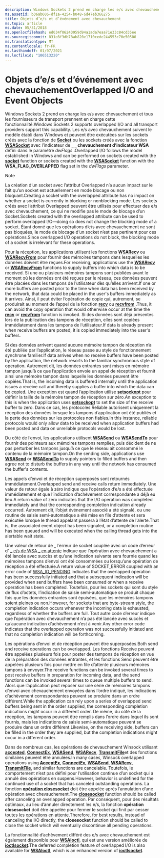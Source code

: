 ```yaml
---
description: Windows Sockets 2 prend en charge les e/s avec chevauchement et tous les fournisseurs de transport prennent en charge cette fonctionnalité.
ms.assetid: b36ab606-df1a-4254-b048-6d47eb366275
title: Objets d’e/s et d’événement avec chevauchement
ms.topic: article
ms.date: 05/31/2018
ms.openlocfilehash: ed034f06243959d94a1ada7eaa71e33c84cd35ee
ms.sourcegitcommit: 831e8f3db78ab820e1710cede244553c70e50500
ms.translationtype: MT
ms.contentlocale: fr-FR
ms.lasthandoff: 01/07/2021
ms.locfileid: "106513220"
---
```

# <a name="overlapped-io-and-event-objects"></a><span data-ttu-id="d758f-103">Objets d’e/s et d’événement avec chevauchement</span><span class="sxs-lookup"><span data-stu-id="d758f-103">Overlapped I/O and Event Objects</span></span>

<span data-ttu-id="d758f-104">Windows Sockets 2 prend en charge les e/s avec chevauchement et tous les fournisseurs de transport prennent en charge cette fonctionnalité.</span><span class="sxs-lookup"><span data-stu-id="d758f-104">Windows Sockets 2 supports overlapped I/O and all transport providers support this capability.</span></span> <span data-ttu-id="d758f-105">Les e/s avec chevauchement suivent le modèle établi dans Windows et peuvent être exécutées sur les sockets créés avec la fonction de [**Socket**](/windows/desktop/api/Winsock2/nf-winsock2-socket) ou les sockets créés avec la fonction [**WSASocket**](/windows/desktop/api/Winsock2/nf-winsock2-wsasocketa) avec l’indicateur de **\_ \_ chevauchement d’indicateur WSA** défini dans le paramètre *dwFlags* .</span><span class="sxs-lookup"><span data-stu-id="d758f-105">Overlapped I/O follows the model established in Windows and can be performed on sockets created with the [**socket**](/windows/desktop/api/Winsock2/nf-winsock2-socket) function or sockets created with the [**WSASocket**](/windows/desktop/api/Winsock2/nf-winsock2-wsasocketa) function with the **WSA\_FLAG\_OVERLAPPED** flag set in the *dwFlags* parameter.</span></span>

> [!Note]  
> <span data-ttu-id="d758f-106">La création d’un socket avec l’attribut Overlapped n’a aucun impact sur le fait qu’un socket est actuellement en mode blocage ou non bloquant.</span><span class="sxs-lookup"><span data-stu-id="d758f-106">Creating a socket with the overlapped attribute has no impact on whether a socket is currently in blocking or nonblocking mode.</span></span> <span data-ttu-id="d758f-107">Les sockets créés avec l’attribut Overlapped peuvent être utilisés pour effectuer des e/s avec chevauchement, ce qui ne modifie pas le mode de blocage d’un Socket.</span><span class="sxs-lookup"><span data-stu-id="d758f-107">Sockets created with the overlapped attribute can be used to perform overlapped I/O—doing so does not change the blocking mode of a socket.</span></span> <span data-ttu-id="d758f-108">Étant donné que les opérations d’e/s avec chevauchement ne sont pas bloquées, le mode de blocage d’un socket n’est pas pertinent pour ces opérations.</span><span class="sxs-lookup"><span data-stu-id="d758f-108">Since overlapped I/O operations do not block, the blocking mode of a socket is irrelevant for these operations.</span></span>

 

<span data-ttu-id="d758f-109">Pour la réception, les applications utilisent les fonctions [**WSARecv**](/windows/desktop/api/Winsock2/nf-winsock2-wsarecv) ou [**WSARecvFrom**](/windows/desktop/api/Winsock2/nf-winsock2-wsarecvfrom) pour fournir des mémoires tampons dans lesquelles les données doivent être reçues.</span><span class="sxs-lookup"><span data-stu-id="d758f-109">For receiving, applications use the [**WSARecv**](/windows/desktop/api/Winsock2/nf-winsock2-wsarecv) or [**WSARecvFrom**](/windows/desktop/api/Winsock2/nf-winsock2-wsarecvfrom) functions to supply buffers into which data is to be received.</span></span> <span data-ttu-id="d758f-110">Si une ou plusieurs mémoires tampons sont publiées avant le moment où les données ont été reçues par le réseau, ces données peuvent être placées dans les tampons de l’utilisateur dès qu’elles arrivent.</span><span class="sxs-lookup"><span data-stu-id="d758f-110">If one or more buffers are posted prior to the time when data has been received by the network, that data could be placed in the user's buffers immediately as it arrives.</span></span> <span data-ttu-id="d758f-111">Ainsi, il peut éviter l’opération de copie qui, autrement, se produirait au moment de l’appel de la fonction [**recv**](/windows/desktop/api/winsock/nf-winsock-recv) ou [**recvfrom**](/windows/desktop/api/winsock/nf-winsock-recvfrom) .</span><span class="sxs-lookup"><span data-stu-id="d758f-111">Thus, it can avoid the copy operation that would otherwise occur at the time the [**recv**](/windows/desktop/api/winsock/nf-winsock-recv) or [**recvfrom**](/windows/desktop/api/winsock/nf-winsock-recvfrom) function is invoked.</span></span> <span data-ttu-id="d758f-112">Si des données sont déjà présentes lors de la publication des tampons de réception, elles sont copiées immédiatement dans les tampons de l’utilisateur.</span><span class="sxs-lookup"><span data-stu-id="d758f-112">If data is already present when receive buffers are posted, it is copied immediately into the user's buffers.</span></span>

<span data-ttu-id="d758f-113">Si des données arrivent quand aucune mémoire tampon de réception n’a été publiée par l’application, le réseau passe au style de fonctionnement synchrone familier.</span><span class="sxs-lookup"><span data-stu-id="d758f-113">If data arrives when no receive buffers have been posted by the application, the network resorts to the familiar synchronous style of operation.</span></span> <span data-ttu-id="d758f-114">Autrement dit, les données entrantes sont mises en mémoire tampon jusqu’à ce que l’application envoie un appel de réception et fournit ainsi une mémoire tampon dans laquelle les données peuvent être copiées.</span><span class="sxs-lookup"><span data-stu-id="d758f-114">That is, the incoming data is buffered internally until the application issues a receive call and thereby supplies a buffer into which the data can be copied.</span></span> <span data-ttu-id="d758f-115">Une exception est quand l’application utilise [**setsockopt**](/windows/desktop/api/winsock/nf-winsock-setsockopt) pour définir la taille de la mémoire tampon de réception sur zéro.</span><span class="sxs-lookup"><span data-stu-id="d758f-115">An exception to this is when the application uses [**setsockopt**](/windows/desktop/api/winsock/nf-winsock-setsockopt) to set the size of the receive buffer to zero.</span></span> <span data-ttu-id="d758f-116">Dans ce cas, les protocoles Reliable autorisent uniquement la réception des données lorsque les tampons d’application ont été publiés et la perte des données sur les protocoles non fiables.</span><span class="sxs-lookup"><span data-stu-id="d758f-116">In this instance, reliable protocols would only allow data to be received when application buffers had been posted and data on unreliable protocols would be lost.</span></span>

<span data-ttu-id="d758f-117">Du côté de l’envoi, les applications utilisent [**WSASend**](/windows/desktop/api/Winsock2/nf-winsock2-wsasend) ou [**WSASendTo**](/windows/desktop/api/Winsock2/nf-winsock2-wsasendto) pour fournir des pointeurs aux mémoires tampons remplies, puis décident de ne pas perturber les tampons jusqu’à ce que le réseau ait consommé le contenu de la mémoire tampon.</span><span class="sxs-lookup"><span data-stu-id="d758f-117">On the sending side, applications use [**WSASend**](/windows/desktop/api/Winsock2/nf-winsock2-wsasend) or [**WSASendTo**](/windows/desktop/api/Winsock2/nf-winsock2-wsasendto) to supply pointers to filled buffers and then agree not to disturb the buffers in any way until the network has consumed the buffer's contents.</span></span>

<span data-ttu-id="d758f-118">Les appels d’envoi et de réception superposés sont retournés immédiatement.</span><span class="sxs-lookup"><span data-stu-id="d758f-118">Overlapped send and receive calls return immediately.</span></span> <span data-ttu-id="d758f-119">Une valeur de retour égale à zéro indique que l’opération d’e/s a été effectuée immédiatement et que l’indication d’achèvement correspondante a déjà eu lieu.</span><span class="sxs-lookup"><span data-stu-id="d758f-119">A return value of zero indicates that the I/O operation was completed immediately and that the corresponding completion indication already occurred.</span></span> <span data-ttu-id="d758f-120">Autrement dit, l’objet événement associé a été signalé, ou une routine de saisie semi-automatique a été mise en file d’attente et sera exécutée lorsque le thread appelant passera à l’état d’attente de l’alerte.</span><span class="sxs-lookup"><span data-stu-id="d758f-120">That is, the associated event object has been signaled, or a completion routine has been queued and will be executed when the calling thread gets into the alertable wait state.</span></span>

<span data-ttu-id="d758f-121">Une valeur de retour de \_ l’erreur de socket couplée avec un code d’erreur d' [ \_ e/s de WSA \_ en attente](windows-sockets-error-codes-2.md) indique que l’opération avec chevauchement a été lancée avec succès et qu’une indication suivante sera fournie quand les mémoires tampons d’envoi ont été consommées ou lorsqu’une opération de réception a été effectuée.</span><span class="sxs-lookup"><span data-stu-id="d758f-121">A return value of SOCKET\_ERROR coupled with an error code of [WSA\_IO\_PENDING](windows-sockets-error-codes-2.md) indicates that the overlapped operation has been successfully initiated and that a subsequent indication will be provided when send buffers have been consumed or when a receive operation has been completed.</span></span> <span data-ttu-id="d758f-122">Toutefois, pour les sockets qui sont du style de flux d’octets, l’indication de saisie semi-automatique se produit chaque fois que les données entrantes sont épuisées, que les mémoires tampons soient pleines ou non.</span><span class="sxs-lookup"><span data-stu-id="d758f-122">However, for sockets that are byte-stream style, the completion indication occurs whenever the incoming data is exhausted, regardless of whether the buffers are full.</span></span> <span data-ttu-id="d758f-123">Tout autre code d’erreur indique que l’opération avec chevauchement n’a pas été lancée avec succès et qu’aucune indication d’achèvement n’est à venir.</span><span class="sxs-lookup"><span data-stu-id="d758f-123">Any other error code indicates that the overlapped operation was not successfully initiated and that no completion indication will be forthcoming.</span></span>

<span data-ttu-id="d758f-124">Les opérations d’envoi et de réception peuvent être superposées.</span><span class="sxs-lookup"><span data-stu-id="d758f-124">Both send and receive operations can be overlapped.</span></span> <span data-ttu-id="d758f-125">Les fonctions Receive peuvent être appelées plusieurs fois pour poster des tampons de réception en vue de la préparation des données entrantes, et les fonctions Send peuvent être appelées plusieurs fois pour mettre en file d’attente plusieurs mémoires tampons à envoyer.</span><span class="sxs-lookup"><span data-stu-id="d758f-125">The receive functions can be invoked several times to post receive buffers in preparation for incoming data, and the send functions can be invoked several times to queue multiple buffers to send.</span></span> <span data-ttu-id="d758f-126">Alors que l’application peut reposer sur une série de mémoires tampons d’envoi avec chevauchement envoyées dans l’ordre indiqué, les indications d’achèvement correspondantes peuvent se produire dans un ordre différent.</span><span class="sxs-lookup"><span data-stu-id="d758f-126">While the application can rely upon a series of overlapped send buffers being sent in the order supplied, the corresponding completion indications might occur in a different order.</span></span> <span data-ttu-id="d758f-127">De même, du côté de la réception, les tampons peuvent être remplis dans l’ordre dans lequel ils sont fournis, mais les indications de saisie semi-automatique peuvent se produire dans un ordre différent.</span><span class="sxs-lookup"><span data-stu-id="d758f-127">Likewise, on the receiving side, buffers can be filled in the order they are supplied, but the completion indications might occur in a different order.</span></span>

<span data-ttu-id="d758f-128">Dans de nombreux cas, les opérations de chevauchement Winsock utilisant [**accepted**](/windows/win32/api/mswsock/nf-mswsock-acceptex), [**ConnectEx**](/windows/desktop/api/Mswsock/nc-mswsock-lpfn_connectex), [**WSASend**](/windows/desktop/api/Winsock2/nf-winsock2-wsasend), [**WSARecv**](/windows/desktop/api/Winsock2/nf-winsock2-wsarecv), [**TransmitFile**](/windows/win32/api/mswsock/nf-mswsock-transmitfile)et des fonctions similaires peuvent être annulées.</span><span class="sxs-lookup"><span data-stu-id="d758f-128">In many cases, Winsock overlapped operations using [**AcceptEx**](/windows/win32/api/mswsock/nf-mswsock-acceptex), [**ConnectEx**](/windows/desktop/api/Mswsock/nc-mswsock-lpfn_connectex), [**WSASend**](/windows/desktop/api/Winsock2/nf-winsock2-wsasend), [**WSARecv**](/windows/desktop/api/Winsock2/nf-winsock2-wsarecv), [**TransmitFile**](/windows/win32/api/mswsock/nf-mswsock-transmitfile), and similar functions are cancelable.</span></span> <span data-ttu-id="d758f-129">Toutefois, le comportement n’est pas défini pour l’utilisation continue d’un socket qui a annulé des opérations en suspens.</span><span class="sxs-lookup"><span data-stu-id="d758f-129">However, behavior is undefined for the continued use of a socket that has canceled outstanding operations.</span></span> <span data-ttu-id="d758f-130">La fonction [**opération closesocket**](/windows/desktop/api/winsock/nf-winsock-closesocket) doit être appelée après l’annulation d’une opération avec chevauchement.</span><span class="sxs-lookup"><span data-stu-id="d758f-130">The [**closesocket**](/windows/desktop/api/winsock/nf-winsock-closesocket) function should be called after canceling an overlapped operation.</span></span> <span data-ttu-id="d758f-131">Par conséquent, pour des résultats optimaux, au lieu d’annuler directement les e/s, la fonction **opération closesocket** doit être appelée pour fermer le socket qui finit par cesser toutes les opérations en attente.</span><span class="sxs-lookup"><span data-stu-id="d758f-131">Therefore, for best results, instead of canceling the I/O directly, the **closesocket** function should be called to close the socket which will eventually discontinue all pending operations.</span></span>

<span data-ttu-id="d758f-132">La fonctionnalité d’achèvement différé des e/s avec chevauchement est également disponible pour [**WSAIoctl**](/windows/desktop/api/Winsock2/nf-winsock2-wsaioctl), qui est une version améliorée de [**ioctlsocket**](/windows/desktop/api/winsock/nf-winsock-ioctlsocket).</span><span class="sxs-lookup"><span data-stu-id="d758f-132">The deferred completion feature of overlapped I/O is also available for [**WSAIoctl**](/windows/desktop/api/Winsock2/nf-winsock2-wsaioctl), which is an enhanced version of [**ioctlsocket**](/windows/desktop/api/winsock/nf-winsock-ioctlsocket).</span></span>

 

 

